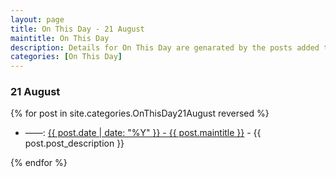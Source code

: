 ```yaml
---
layout: page
title: On This Day - 21 August
maintitle: On This Day
description: Details for On This Day are genarated by the posts added to the website so the content is subject to changes/updates over time.
categories: [On This Day]
---
```


### 21 August

{% for post in site.categories.OnThisDay21August reversed %}

<ul>
<li> ——: <a href="{{ post.url }}">{{ post.date | date: "%Y" }} - {{ post.maintitle }}</a> - {{ post.post_description }}</li>
</ul>

{% endfor %}

